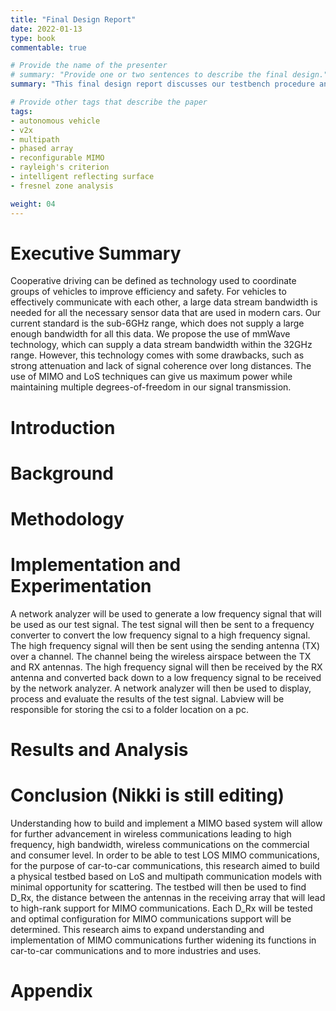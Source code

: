 ```yaml
---
title: "Final Design Report"
date: 2022-01-13
type: book
commentable: true

# Provide the name of the presenter
# summary: "Provide one or two sentences to describe the final design."
summary: "This final design report discusses our testbench procedure and hardware/software requirements, and documents our current findings on LoS MIMO"

# Provide other tags that describe the paper
tags:
- autonomous vehicle
- v2x
- multipath
- phased array
- reconfigurable MIMO
- rayleigh's criterion
- intelligent reflecting surface
- fresnel zone analysis

weight: 04
---
```


# Executive Summary

Cooperative driving can be defined as technology used to coordinate groups of vehicles to improve efficiency and safety. For vehicles to effectively communicate with each other, a large data stream bandwidth is needed for all the necessary sensor data that are used in modern cars. Our current standard is the sub-6GHz range, which does not supply a large enough bandwidth for all this data. We propose the use of mmWave technology, which can supply a data stream bandwidth within the 32GHz range. However, this technology comes with some drawbacks, such as strong attenuation and lack of signal coherence over long distances. The use of MIMO and LoS techniques can give us maximum power while maintaining multiple degrees-of-freedom in our signal transmission.

# Introduction

# Background

# Methodology

# Implementation and Experimentation

A network analyzer will be used to generate a low frequency signal that will be used as our test signal. The test signal will then be sent to a frequency converter to convert the low frequency signal to a high frequency signal. The high frequency signal will then be sent using the sending antenna (TX) over a channel. The channel being the wireless airspace between the TX and RX antennas. The high frequency signal will then be received by the RX antenna and converted back down to a low frequency signal to be received by the network analyzer. A network analyzer will then be used to display, process and evaluate the results of the test signal. Labview will be responsible for storing the csi to a folder location on a pc.

# Results and Analysis

# Conclusion (Nikki is still editing)

Understanding how to build and implement a MIMO based system will allow for further advancement in wireless communications leading to high frequency, high bandwidth, wireless communications on the commercial and consumer level. In order to be able to test LOS MIMO communications, for the purpose of car-to-car communications, this research aimed to build a physical testbed based on LoS and multipath communication models with minimal opportunity for scattering. The testbed will then be used to find D_Rx, the distance between the antennas in the receiving array that will lead to high-rank support for MIMO communications. Each D_Rx will be tested and optimal configuration for MIMO communications support will be determined. This research aims to expand understanding and implementation of MIMO communications further widening its functions in car-to-car communications and to more industries and uses.

# Appendix
